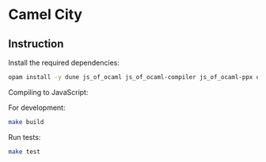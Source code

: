 # Camel City

## Instruction

Install the required dependencies:

```bash
opam install -y dune js_of_ocaml js_of_ocaml-compiler js_of_ocaml-ppx ounit yojson
```
  
Compiling to JavaScript:

For development: 

```bash
make build
```

Run tests:

```bash
make test
```
